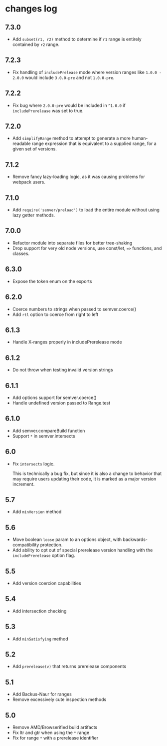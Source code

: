 # changes log

## 7.3.0

* Add `subset(r1, r2)` method to determine if `r1` range is entirely contained by `r2` range.

## 7.2.3

* Fix handling of `includePrelease` mode where version ranges like `1.0.0 - 2.0.0` would include `3.0.0-pre` and
  not `1.0.0-pre`.

## 7.2.2

* Fix bug where `2.0.0-pre` would be included in `^1.0.0` if
  `includePrerelease` was set to true.

## 7.2.0

* Add `simplifyRange` method to attempt to generate a more human-readable range expression that is equivalent to a
  supplied range, for a given set of versions.

## 7.1.2

* Remove fancy lazy-loading logic, as it was causing problems for webpack users.

## 7.1.0

* Add `require('semver/preload')` to load the entire module without using lazy getter methods.

## 7.0.0

* Refactor module into separate files for better tree-shaking
* Drop support for very old node versions, use const/let, `=>` functions, and classes.

## 6.3.0

* Expose the token enum on the exports

## 6.2.0

* Coerce numbers to strings when passed to semver.coerce()
* Add `rtl` option to coerce from right to left

## 6.1.3

* Handle X-ranges properly in includePrerelease mode

## 6.1.2

* Do not throw when testing invalid version strings

## 6.1.1

* Add options support for semver.coerce()
* Handle undefined version passed to Range.test

## 6.1.0

* Add semver.compareBuild function
* Support `*` in semver.intersects

## 6.0

* Fix `intersects` logic.

  This is technically a bug fix, but since it is also a change to behavior that may require users updating their code,
  it is marked as a major version increment.

## 5.7

* Add `minVersion` method

## 5.6

* Move boolean `loose` param to an options object, with backwards-compatibility protection.
* Add ability to opt out of special prerelease version handling with the `includePrerelease` option flag.

## 5.5

* Add version coercion capabilities

## 5.4

* Add intersection checking

## 5.3

* Add `minSatisfying` method

## 5.2

* Add `prerelease(v)` that returns prerelease components

## 5.1

* Add Backus-Naur for ranges
* Remove excessively cute inspection methods

## 5.0

* Remove AMD/Browserified build artifacts
* Fix ltr and gtr when using the `*` range
* Fix for range `*` with a prerelease identifier
